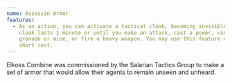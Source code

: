 ```yaml
---
name: Assassin Armor
features:
  - As an action, you can activate a tactical cloak, becoming invisible. The
    cloak lasts 1 minute or until you make an attack, cast a power, use a
    grenade or mine, or fire a heavy weapon. You may use this feature once per
    short rest.
---
```

Elkoss Combine was commissioned by the Salarian Tactics Group to make a set of armor that would allow their agents to remain unseen and unheard.
